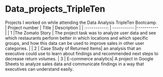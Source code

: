# Data_projects_TripleTen
Projects I worked on while attending the Data Analysis TripleTen Bootcamp.
| Project number | Title | Description |
| :-----------: | ----------- |----------- |
| 1 |The Zomato Story | The project task was to analyze user data and see which restaurants perform better in which locations and which specific groups, and how this data can be used to improve sales in other user categories. |
| 2 | Case Study of Returned Items| an analysis that an executive could use to learn about findings and recommended  next steps to decrease return volumes.
| 3 | E-commerce analytics| A project in Google Sheets to analyze sales data and communicate findings in a way that executives can understand easily.
 
